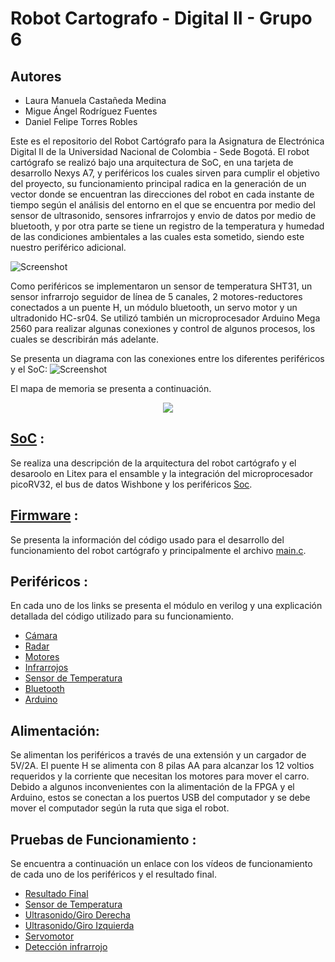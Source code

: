 # Robot Cartografo - Digital II - Grupo 6
## Autores
- Laura Manuela Castañeda Medina
- Migue Ángel Rodríguez Fuentes
- Daniel Felipe Torres Robles

Este es el repositorio del Robot Cartógrafo para la Asignatura de Electrónica Digital II de la Universidad Nacional de Colombia -  Sede Bogotá. El robot cartógrafo se realizó bajo una arquitectura de SoC, en una tarjeta de desarrollo Nexys A7, y periféricos los cuales sirven para cumplir el objetivo del proyecto, su funcionamiento principal radica en la generación de un vector donde se encuentran las direcciones del robot en cada instante de tiempo según el análisis del entorno en el que se encuentra por medio del sensor de ultrasonido, sensores infrarrojos y envio de datos por medio de bluetooth, y por otra parte se tiene un registro de la temperatura y humedad de las condiciones ambientales a las cuales esta sometido, siendo este nuestro periférico adicional.

![Screenshot](/Imagenes/robot.jpeg)

Como periféricos se implementaron un sensor de temperatura SHT31, un sensor infrarrojo seguidor de línea de 5 canales, 2 motores-reductores conectados a un puente H, un módulo bluetooth, un servo motor y un ultradonido HC-sr04. Se utilizó también un microprocesador Arduino Mega 2560 para realizar algunas conexiones y control de algunos procesos, los cuales se describirán más adelante. 

Se presenta un diagrama con las conexiones entre los diferentes periféricos y el SoC:
![Screenshot](/Imagenes/Diagrama.png)

El mapa de memoria se presenta a continuación.

<p align="center">
  <img src="/Imagenes/mem_bases.PNG" align="center">
</p>

## [SoC](/Soc_project/) :
Se realiza una descripción de la arquitectura del robot cartógrafo y el desaroolo en Litex para el ensamble y la integración del microprocesador picoRV32, el bus de datos Wishbone y los periféricos [Soc](/Soc_project/). 

## [Firmware](/Soc_project/firmware/) :
Se presenta la información del código usado para el desarrollo del funcionamiento del robot cartógrafo y principalmente el archivo [main.c](/Soc_project/firmware/main.c). 

## Periféricos :
En cada uno de los links se presenta el módulo en verilog y una explicación detallada del código utilizado para su funcionamiento.

- [Cámara](/Soc_project/module/verilog/camara/)
- [Radar](/Soc_project/module/verilog/ultrasonido/)
- [Motores](/Soc_project/module/verilog/motor/)
- [Infrarrojos](/Soc_project/module/verilog/infrarrojo/)
- [Sensor de Temperatura](/Soc_project/DFP_Player/)
- [Bluetooth](/Soc_project/Bluetooth/)
- [Arduino](/Arduino_Code_Cam_config/)

## Alimentación:
Se alimentan los periféricos a través de una extensión y un cargador de 5V/2A. El puente H se alimenta con 8 pilas AA para alcanzar los 12 voltios requeridos y la corriente que necesitan los motores para mover el carro. Debido a algunos inconvenientes con la alimentación de la FPGA y el Arduino, estos se conectan a los puertos USB del computador y se debe mover el computador según la ruta que siga el robot.

## Pruebas de Funcionamiento :
Se encuentra a continuación un enlace con los vídeos de funcionamiento de cada uno de los periféricos y el resultado final.

- [Resultado Final](https://drive.google.com/file/d/1Xd9sIncNKMFobtAyz-pI7O6QL3_JgV-1/view?usp=sharing)
- [Sensor de Temperatura](https://drive.google.com/file/d/1pixrffHi19yyft5Y8nsA9vXhZh5-91hg/view?usp=sharing)
- [Ultrasonido/Giro Derecha](https://drive.google.com/file/d/1ecpE0GoPpAQQU9fcsPIzm5rsk7ttgX0Z/view?usp=sharing)
- [Ultrasonido/Giro Izquierda](https://drive.google.com/file/d/1iYyBev4-YIb3iKXd45IIhB8J5pmOiLwX/view?usp=sharing)
- [Servomotor](https://drive.google.com/file/d/10o4X6v5wiUOjCU5KL25QMH4Qd_uEWAP3/view?usp=sharing)
- [Detección infrarrojo](https://drive.google.com/file/d/1VY-55Iuy-bAf_h2HWuiaHlmfi-5JuQ0W/view?usp=sharing)
